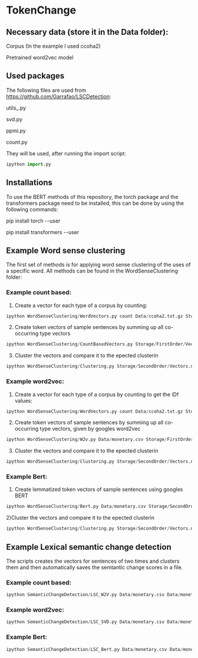# TokenChange



## Necessary data (store it in the Data folder):

Corpus (In the example I used ccoha2)

Pretrained word2vec model

## Used packages

The following files are used from https://github.com/Garrafao/LSCDetection:

utils_.py

svd.py

ppmi.py 

count.py 

They will be used, after running the import script: 
```python 
ipython import.py
```

## Installations

To use the BERT methods of this repository, the torch package and the transformers package need to be installed, this can be done by using the following commands: 

pip install torch --user

pip install transformers --user

## Example Word sense clustering


The first set of methods is for applying word sense clustering of the uses of a specific word. All methods can be found in the WordSenseClustering folder: 


### Example count based: 

1) Create a vector for each type of a corpus by counting:
```python 
ipython WordSenseClustering/WordVectors.py count Data/ccoha2.txt.gz Storage/FirstOrder/Vectors.npz Storage/FirstOrder/w2i.npz.npy
```
2) Create token vectors of sample sentences by summing up all co-occurring type vectors
```python 
ipython WordSenseClustering/CountBasedVectors.py Storage/FirstOrder/Vectors.npz Data/monetary.csv Storage/FirstOrder/w2i.npz.npy Storage/SecondOrder/Vectors.npz 20 Data/ccoha2.txt.gz
```
3) Cluster the vectors and compare it to the epected clusterin 
```python 
ipython WordSenseClustering/Clustering.py Storage/SecondOrder/Vectors.npz Data/monetary.csv gaac 2 Storage/SecondOrder/lables.csv Storage/SecondOrder/cluster.csv

```


### Example word2vec: 

1) Create a vector for each type of a corpus by counting to get the iDf values: 
```python 
ipython WordSenseClustering/WordVectors.py count Data/ccoha2.txt.gz Storage/FirstOrder/Vectors.npz Storage/FirstOrder/w2i.npz.npy
```
2) Create token vectors of sample sentences by summing up all co-occurring type vectors, given by googles word2vec
```python 
ipython WordSenseClustering/W2v.py Data/monetary.csv Storage/FirstOrder/w2i.npz.npy Storage/SecondOrder/Vectors.npz 20 Data/ccoha2.txt.gz
```
3) Cluster the vectors and compare it to the epected clusterin
```python
ipython WordSenseClustering/Clustering.py Storage/SecondOrder/Vectors.npz Data/monetary.csv gaac 2 Storage/SecondOrder/lables.csv Storage/SecondOrder/cluster.csv

```



### Example Bert:

1) Create lemmatized token vectors of sample sentences using googles BERT
```python
ipython WordSenseClustering/Bert.py Data/monetary.csv Storage/SecondOrder/Vectors.npz lemma
```
2)Cluster the vectors and compare it to the epected clusterin 
```python
ipython WordSenseClustering/Clustering.py Storage/SecondOrder/Vectors.npz Data/monetary.csv gaac 2 Storage/SecondOrder/lables.csv Storage/SecondOrder/cluster.csv

```


## Example Lexical semantic change detection
The scripts creates the vectors for sentences of two times and clusters them and then automatically saves the semtantic change scores in a file. 

### Example count based:
```python
ipython SemanticChangeDetection/LSC_W2V.py Data/monetary.csv Data/monetary.csv Storage/SecondOrder/Vectors.npz Storage/SecondOrder/lables.csv gaac Storage/SecondOrder/lsc.csv 0.2 0.02 10 20 Storage/FirstOrder/w2i.npz.npy Data/ccoha2.txt.gz
```
### Example word2vec: 
```python
ipython SemanticChangeDetection/LSC_SVD.py Data/monetary.csv Data/monetary.csv Storage/SecondOrder/Vectors.npz Storage/SecondOrder/lables.csv gaac Storage/SecondOrder/lsc.csv 0.2 0.02 10 Storage/FirstOrder/Vectors.npz Storage/FirstOrder/w2i.npz.npy 20 Data/ccoha2.txt.gz
```
### Example Bert:
```python
ipython SemanticChangeDetection/LSC_Bert.py Data/monetary.csv Data/monetary.csv Storage/SecondOrder/Vectors.npz Storage/SecondOrder/lables.csv lemma gaac Storage/SecondOrder/lsc.csv 0.2 0.02 10
```












